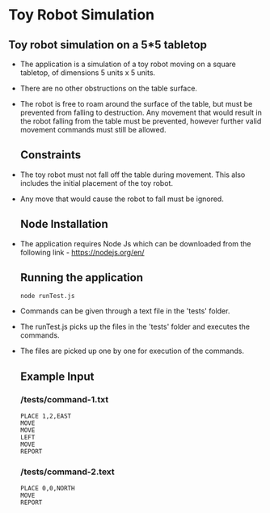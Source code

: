 # Toy Robot Simulation

  Toy robot simulation on a 5*5 tabletop
  ----------------------------------------
- The application is a simulation of a toy robot moving on a square tabletop,
  of dimensions 5 units x 5 units.
- There are no other obstructions on the table surface.
- The robot is free to roam around the surface of the table, but must be
  prevented from falling to destruction. Any movement that would result in the
  robot falling from the table must be prevented, however further valid
  movement commands must still be allowed.

  Constraints
  -----------
- The toy robot must not fall off the table during movement. This also
  includes the initial placement of the toy robot.
- Any move that would cause the robot to fall must be ignored.

  Node Installation
  -------------------
- The application requires Node Js which can be downloaded from the following link - https://nodejs.org/en/

  Running the application
  ------------------------
  ```
  node runTest.js
  ```
- Commands can be given through a text file in the 'tests' folder.
- The runTest.js picks up the files in the 'tests' folder and executes the commands.
- The files are picked up one by one for execution of the commands.

  Example Input
  ------------------------
  ### /tests/command-1.txt
  ```
  PLACE 1,2,EAST
  MOVE
  MOVE
  LEFT
  MOVE
  REPORT
  ```

  ### /tests/command-2.text
  ```
  PLACE 0,0,NORTH
  MOVE
  REPORT
  ```
